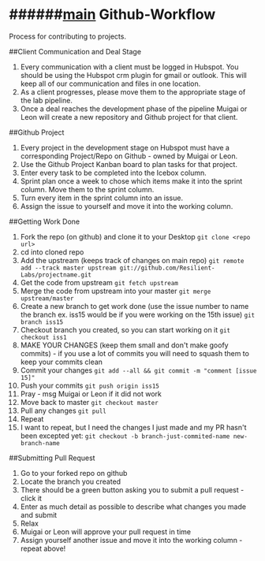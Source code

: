 ######[main](README.md)
Github-Workflow
===============

Process for contributing to projects.

##Client Communication and Deal Stage
1. Every communication with a client must be logged in Hubspot. You should be using the Hubspot crm plugin for gmail or outlook. This will keep all of our communication and files in one location.
2. As a client progresses, please move them to the appropriate stage of the lab pipeline.
3. Once a deal reaches the development phase of the pipeline Muigai or Leon will create a new repository and Github project for that client.

##Github Project
1. Every project in the development stage on Hubspot must have a corresponding Project/Repo on Github - owned by Muigai or Leon.
2. Use the Github Project Kanban board to plan tasks for that project.
3. Enter every task to be completed into the Icebox column.
4. Sprint plan once a week to chose which items make it into the sprint column. Move them to the sprint column.
5. Turn every item in the sprint column into an issue.
6. Assign the issue to yourself and move it into the working column.

##Getting Work Done
1. Fork the repo (on github) and clone it to your Desktop ```git clone <repo url>```
2. cd into cloned repo
3. Add the upstream (keeps track of changes on main repo) ```git remote add --track master upstream git://github.com/Resilient-Labs/projectname.git```
3. Get the code from upstream ```git fetch upstream```
4. Merge the code from upstream into your master ```git merge upstream/master```
5. Create a new branch to get work done (use the issue number to name the branch ex. iss15 would be if you were working on the 15th issue) ```git branch iss15```
6. Checkout branch you created, so you can start working on it ```git checkout iss1```
7. MAKE YOUR CHANGES (keep them small and don't make goofy commits) - if you use a lot of commits you will need to squash them to keep your commits clean
8. Commit your changes ```git add --all && git commit -m "comment [issue 15]"```
9. Push your commits ```git push origin iss15```
10. Pray - msg Muigai or Leon if it did not work
11. Move back to master ```git checkout master```
12. Pull any changes ```git pull```
13. Repeat
14. I want to repeat, but I need the changes I just made and my PR hasn't been excepted yet: ```git checkout -b branch-just-commited-name new-branch-name```


##Submitting Pull Request
1. Go to your forked repo on github
2. Locate the branch you created
3. There should be a green button asking you to submit a pull request - click it
4. Enter as much detail as possible to describe what changes you made and submit
5. Relax
6. Muigai or Leon will approve your pull request in time
7. Assign yourself another issue and move it into the working column - repeat above!
